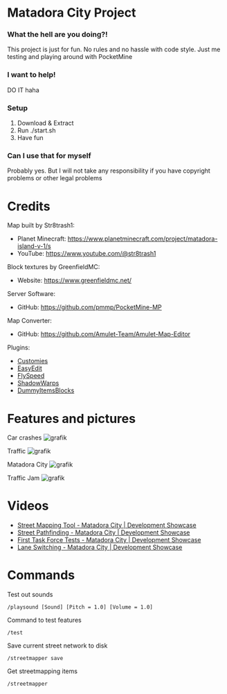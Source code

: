 # Matadora City Project

### What the hell are you doing?!
This project is just for fun. No rules and no hassle with code style. Just me testing and playing around with PocketMine

### I want to help!
DO IT haha

### Setup
1. Download & Extract
2. Run ./start.sh
3. Have fun

### Can I use that for myself
Probably yes.
But I will not take any responsibility if you have copyright problems or other legal problems

# Credits
Map built by Str8trash1:
- Planet Minecraft: https://www.planetminecraft.com/project/matadora-island-v-1/s
- YouTube: https://www.youtube.com/@str8trash1

Block textures by GreenfieldMC:
- Website: https://www.greenfieldmc.net/

Server Software:
- GitHub: https://github.com/pmmp/PocketMine-MP

Map Converter:
- GitHub: https://github.com/Amulet-Team/Amulet-Map-Editor

Plugins:
- [Customies](https://github.com/CustomiesDevs/Customies)
- [EasyEdit](https://github.com/platz1de/EasyEdit)
- [FlySpeed](https://github.com/WolfDen133/FlySpeed)
- [ShadowWarps](https://github.com/Katsu-MC/ShadowWarps)
- [DummyItemsBlocks](https://github.com/diamond-gold/DummyItemsBlocks)

# Features and pictures

Car crashes
![grafik](https://github.com/Matze997/City-Project/assets/47496465/f3e2b0fa-afb1-49f5-bd4e-1f8bab673370)

Traffic
![grafik](https://github.com/Matze997/City-Project/assets/47496465/f717a508-13a0-4003-a0c0-50fbf30a791f)

Matadora City
![grafik](https://github.com/Matze997/City-Project/assets/47496465/8d503713-7533-47f9-bdcf-d6ec5609ede4)

Traffic Jam
![grafik](https://github.com/Matze997/City-Project/assets/47496465/5738f1e5-89e5-4e1b-9873-fc8e4b88b251)


# Videos
- [Street Mapping Tool - Matadora City | Development Showcase](https://youtu.be/ttNvqIH9OBI?si=ZHDR-x8IBPQ45lUo)
- [Street Pathfinding - Matadora City | Development Showcase](https://youtu.be/h6qNuXSMZ_U?si=N_1DnkxhVomGM44h)
- [First Task Force Tests - Matadora City | Development Showcase](https://youtu.be/uwszgdeYnRA?si=wWRUkw2QJvzDghiM)
- [Lane Switching - Matadora City | Development Showcase](https://youtu.be/RpQi_wBmDfA?si=g7w7aeTZvs_msHWQ)

# Commands

Test out sounds
```
/playsound [Sound] [Pitch = 1.0] [Volume = 1.0]
```

Command to test features
```
/test
```

Save current street network to disk 
```
/streetmapper save
```

Get streetmapping items
```
/streetmapper
```
